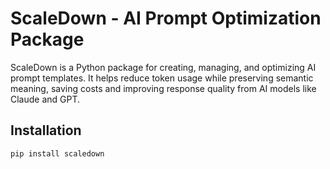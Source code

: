 # ScaleDown - AI Prompt Optimization Package

ScaleDown is a Python package for creating, managing, and optimizing AI prompt templates.
It helps reduce token usage while preserving semantic meaning, saving costs and improving
response quality from AI models like Claude and GPT.

## Installation

```bash
pip install scaledown